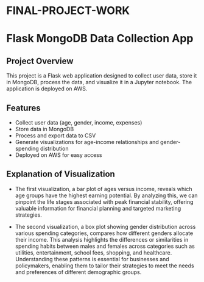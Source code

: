 # FINAL-PROJECT-WORK
# Flask MongoDB Data Collection App

## Project Overview

This project is a Flask web application designed to collect user data, store it in MongoDB, process the data, and visualize it in a Jupyter notebook. The application is deployed on AWS.

## Features

- Collect user data (age, gender, income, expenses)
- Store data in MongoDB
- Process and export data to CSV
- Generate visualizations for age-income relationships and gender-spending distribution
- Deployed on AWS for easy access

## Explanation of Visualization
- The first visualization, a bar plot of ages versus income, reveals which age groups have the highest earning potential. By analyzing this, we can pinpoint the life stages associated with peak financial stability, offering valuable information for financial planning and targeted marketing strategies.

- The second visualization, a box plot showing gender distribution across various spending categories, compares how different genders allocate their income. This analysis highlights the differences or similarities in spending habits between males and females across categories such as utilities, entertainment, school fees, shopping, and healthcare. Understanding these patterns is essential for businesses and policymakers, enabling them to tailor their strategies to meet the needs and preferences of different demographic groups.
